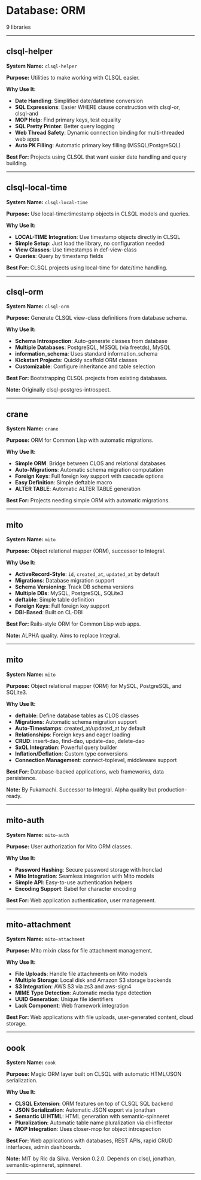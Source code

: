 # Database: ORM

9 libraries

---

## clsql-helper

**System Name:** `clsql-helper`

**Purpose:** Utilities to make working with CLSQL easier.

**Why Use It:**
- **Date Handling**: Simplified date/datetime conversion
- **SQL Expressions**: Easier WHERE clause construction with clsql-or, clsql-and
- **MOP Help**: Find primary keys, test equality
- **SQL Pretty Printer**: Better query logging
- **Web Thread Safety**: Dynamic connection binding for multi-threaded web apps
- **Auto PK Filling**: Automatic primary key filling (MSSQL/PostgreSQL)

**Best For:** Projects using CLSQL that want easier date handling and query building.

---


## clsql-local-time

**System Name:** `clsql-local-time`

**Purpose:** Use local-time:timestamp objects in CLSQL models and queries.

**Why Use It:**
- **LOCAL-TIME Integration**: Use timestamp objects directly in CLSQL
- **Simple Setup**: Just load the library, no configuration needed
- **View Classes**: Use timestamps in def-view-class
- **Queries**: Query by timestamp fields

**Best For:** CLSQL projects using local-time for date/time handling.

---


## clsql-orm

**System Name:** `clsql-orm`

**Purpose:** Generate CLSQL view-class definitions from database schema.

**Why Use It:**
- **Schema Introspection**: Auto-generate classes from database
- **Multiple Databases**: PostgreSQL, MSSQL (via freetds), MySQL
- **information_schema**: Uses standard information_schema
- **Kickstart Projects**: Quickly scaffold ORM classes
- **Customizable**: Configure inheritance and table selection

**Best For:** Bootstrapping CLSQL projects from existing databases.

**Note:** Originally clsql-postgres-introspect.

---


## crane

**System Name:** `crane`

**Purpose:** ORM for Common Lisp with automatic migrations.

**Why Use It:**
- **Simple ORM**: Bridge between CLOS and relational databases
- **Auto-Migrations**: Automatic schema migration computation
- **Foreign Keys**: Full foreign key support with cascade options
- **Easy Definition**: Simple deftable macro
- **ALTER TABLE**: Automatic ALTER TABLE generation

**Best For:** Projects needing simple ORM with automatic migrations.

---


## mito

**System Name:** `mito`

**Purpose:** Object relational mapper (ORM), successor to Integral.

**Why Use It:**
- **ActiveRecord-Style**: `id`, `created_at`, `updated_at` by default
- **Migrations**: Database migration support
- **Schema Versioning**: Track DB schema versions
- **Multiple DBs**: MySQL, PostgreSQL, SQLite3
- **deftable**: Simple table definition
- **Foreign Keys**: Full foreign key support
- **DBI-Based**: Built on CL-DBI

**Best For:** Rails-style ORM for Common Lisp web apps.

**Note:** ALPHA quality. Aims to replace Integral.

---


## mito

**System Name:** `mito`

**Purpose:** Object relational mapper (ORM) for MySQL, PostgreSQL, and SQLite3.

**Why Use It:**
- **deftable**: Define database tables as CLOS classes
- **Migrations**: Automatic schema migration support
- **Auto-Timestamps**: created_at/updated_at by default
- **Relationships**: Foreign keys and eager loading
- **CRUD**: insert-dao, find-dao, update-dao, delete-dao
- **SxQL Integration**: Powerful query builder
- **Inflation/Deflation**: Custom type conversions
- **Connection Management**: connect-toplevel, middleware support

**Best For:** Database-backed applications, web frameworks, data persistence.

**Note:** By Fukamachi. Successor to Integral. Alpha quality but production-ready.

---


## mito-auth

**System Name:** `mito-auth`

**Purpose:** User authorization for Mito ORM classes.

**Why Use It:**
- **Password Hashing**: Secure password storage with Ironclad
- **Mito Integration**: Seamless integration with Mito models
- **Simple API**: Easy-to-use authentication helpers
- **Encoding Support**: Babel for character encoding

**Best For:** Web application authentication, user management.

---


## mito-attachment

**System Name:** `mito-attachment`

**Purpose:** Mito mixin class for file attachment management.

**Why Use It:**
- **File Uploads**: Handle file attachments on Mito models
- **Multiple Storage**: Local disk and Amazon S3 storage backends
- **S3 Integration**: AWS S3 via zs3 and aws-sign4
- **MIME Type Detection**: Automatic media type detection
- **UUID Generation**: Unique file identifiers
- **Lack Component**: Web framework integration

**Best For:** Web applications with file uploads, user-generated content, cloud storage.

---


## oook

**System Name:** `oook`

**Purpose:** Magic ORM layer built on CLSQL with automatic HTML/JSON serialization.

**Why Use It:**
- **CLSQL Extension**: ORM features on top of CLSQL SQL backend
- **JSON Serialization**: Automatic JSON export via jonathan
- **Semantic UI HTML**: HTML generation with semantic-spinneret
- **Pluralization**: Automatic table name pluralization via cl-inflector
- **MOP Integration**: Uses closer-mop for object introspection

**Best For:** Web applications with databases, REST APIs, rapid CRUD interfaces, admin dashboards.

**Note:** MIT by Ric da Silva. Version 0.2.0. Depends on clsql, jonathan, semantic-spinneret, spinneret.

---



